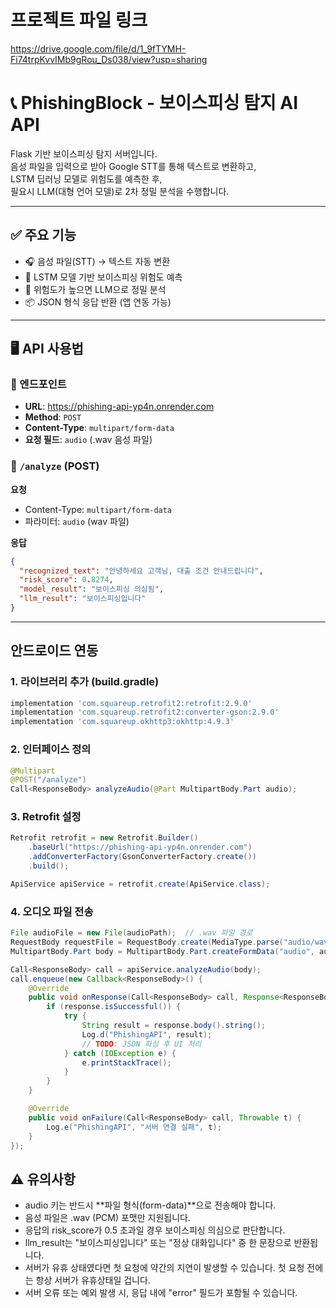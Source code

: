 # 프로젝트 파일 링크
https://drive.google.com/file/d/1_9fTYMH-Fi74trpKvvIMb9gRou_Ds038/view?usp=sharing


# 📞 PhishingBlock - 보이스피싱 탐지 AI API

Flask 기반 보이스피싱 탐지 서버입니다.  
음성 파일을 입력으로 받아 Google STT를 통해 텍스트로 변환하고,  
LSTM 딥러닝 모델로 위험도를 예측한 후,  
필요시 LLM(대형 언어 모델)로 2차 정밀 분석을 수행합니다.

---

## ✅ 주요 기능

- 🎧 음성 파일(STT) → 텍스트 자동 변환
- 🧠 LSTM 모델 기반 보이스피싱 위험도 예측
- 🧠 위험도가 높으면 LLM으로 정밀 분석
- 📦 JSON 형식 응답 반환 (앱 연동 가능)

---

## 🖥️ API 사용법

### 🔗 엔드포인트

- **URL**: https://phishing-api-yp4n.onrender.com
- **Method**: `POST`
- **Content-Type**: `multipart/form-data`
- **요청 필드**: `audio` (.wav 음성 파일)

### 📡 `/analyze` (POST)

**요청**
- Content-Type: `multipart/form-data`
- 파라미터: `audio` (wav 파일)

**응답**
```json
{
  "recognized_text": "안녕하세요 고객님, 대출 조건 안내드립니다",
  "risk_score": 0.8274,
  "model_result": "보이스피싱 의심됨",
  "llm_result": "보이스피싱입니다"
}
```
---

## 안드로이드 연동

### 1. 라이브러리 추가 (build.gradle)
```gradle
implementation 'com.squareup.retrofit2:retrofit:2.9.0'
implementation 'com.squareup.retrofit2:converter-gson:2.9.0'
implementation 'com.squareup.okhttp3:okhttp:4.9.3'
```

### 2. 인터페이스 정의
```java
@Multipart
@POST("/analyze")
Call<ResponseBody> analyzeAudio(@Part MultipartBody.Part audio);
```

### 3. Retrofit 설정
```java
Retrofit retrofit = new Retrofit.Builder()
    .baseUrl("https://phishing-api-yp4n.onrender.com")
    .addConverterFactory(GsonConverterFactory.create())
    .build();

ApiService apiService = retrofit.create(ApiService.class);
```

### 4. 오디오 파일 전송
```java
File audioFile = new File(audioPath);  // .wav 파일 경로
RequestBody requestFile = RequestBody.create(MediaType.parse("audio/wav"), audioFile);
MultipartBody.Part body = MultipartBody.Part.createFormData("audio", audioFile.getName(), requestFile);

Call<ResponseBody> call = apiService.analyzeAudio(body);
call.enqueue(new Callback<ResponseBody>() {
    @Override
    public void onResponse(Call<ResponseBody> call, Response<ResponseBody> response) {
        if (response.isSuccessful()) {
            try {
                String result = response.body().string();
                Log.d("PhishingAPI", result);
                // TODO: JSON 파싱 후 UI 처리
            } catch (IOException e) {
                e.printStackTrace();
            }
        }
    }

    @Override
    public void onFailure(Call<ResponseBody> call, Throwable t) {
        Log.e("PhishingAPI", "서버 연결 실패", t);
    }
});
```

## ⚠️ 유의사항
- audio 키는 반드시 **파일 형식(form-data)**으로 전송해야 합니다.
- 음성 파일은 .wav (PCM) 포맷만 지원됩니다.
- 응답의 risk_score가 0.5 초과일 경우 보이스피싱 의심으로 판단합니다.
- llm_result는 "보이스피싱입니다" 또는 "정상 대화입니다" 중 한 문장으로 반환됩니다.
- 서버가 유휴 상태였다면 첫 요청에 약간의 지연이 발생할 수 있습니다. 첫 요청 전에는 항상 서버가 유휴상태일 겁니다.
- 서버 오류 또는 예외 발생 시, 응답 내에 "error" 필드가 포함될 수 있습니다.
